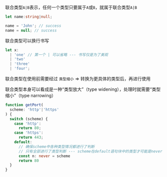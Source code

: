 联合类型`A|B`表示，任何一个类型只要属于`A`或`B`，就属于联合类型`A|B`

```ts
let name:string|null;

name = 'John'; // success
name = null; // success
```



联合类型可以换行书写

```ts
let x:
  | 'one' // 第一个 | 可以省略 --- 书写仅是为了美观
  | 'two'
  | 'three'
  | 'four';
```



联合类型在使用前需要经过 `类型缩小` => 转换为更具体的类型后，再进行使用

联合类型本身可以看成是一种“类型放大”（type widening），处理时就需要“类型缩小”（type narrowing）

```ts
function getPort(
  scheme: 'http'|'https'
) {
  switch (scheme) {
    case 'http':
      return 80;
    case 'https':
      return 443;
    default:
      // 确保scheme中各种类型情况都进行了判断
      // 只有全部进行了类型判断 --- scheme在default语句块中的类型才可能是never
      const n: never = scheme
      return 80
  }
}
```

